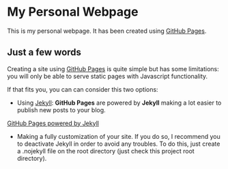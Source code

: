 # My Personal Webpage

This is my personal webpage. It has been created using [GitHub Pages](https://pages.github.com/).

## Just a few words

Creating a site using [GitHub Pages](https://pages.github.com/) is quite simple but has some limitations: you will only be able to serve static pages with Javascript functionality.

If that fits you, you can can consider this two options:

- Using [Jekyll](https://docs.github.com/en/github/working-with-github-pages/setting-up-a-github-pages-site-with-jekyll): **GitHub Pages** are powered by **Jekyll** making a lot easier to publish new posts to your blog.

[GitHub Pages powered by Jekyll](img/readme_jekyll.png)


- Making a fully customization of your site. If you do so, I recommend you to deactivate Jekyll in order to avoid any troubles. To do this, just create a .nojekyll file on the root directory (just check this project root directory).

